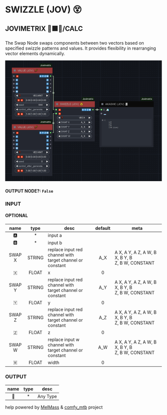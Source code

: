 # SWIZZLE (JOV) 😵

## JOVIMETRIX 🔺🟩🔵/CALC

The Swap Node swaps components between two vectors based on specified swizzle patterns and values. It provides flexibility in rearranging vector elements dynamically.

![SWIZZLE](https://raw.githubusercontent.com/Amorano/Jovimetrix-examples/master/node/SWIZZLE/SWIZZLE.png)

#### OUTPUT NODE?: `False`

### INPUT

#### OPTIONAL

name | type | desc | default | meta
:---:|:---:|---|:---:|---
🅰️ | * | input a |  | 
🅱️ | * | input b |  | 
SWAP X | STRING | replace input red channel with<br>target channel or constant | A_X | A X, A Y, A Z, A W, B X, B Y, B<br>Z, B W, CONSTANT
🇽 | FLOAT | x | 0 | 
SWAP Y | STRING | replace input red channel with<br>target channel or constant | A_Y | A X, A Y, A Z, A W, B X, B Y, B<br>Z, B W, CONSTANT
🇾 | FLOAT | y | 0 | 
SWAP Z | STRING | replace input red channel with<br>target channel or constant | A_Z | A X, A Y, A Z, A W, B X, B Y, B<br>Z, B W, CONSTANT
🇿 | FLOAT | z | 0 | 
SWAP W | STRING | replace input w channel with<br>target channel or constant | A_W | A X, A Y, A Z, A W, B X, B Y, B<br>Z, B W, CONSTANT
🇼 | FLOAT | width | 0 | 

### OUTPUT

name | type | desc
:---:|:---:|---
🦄 | * | Any Type 

help powered by [MelMass](https://github.com/melMass) & [comfy_mtb](https://github.com/melMass/comfy_mtb) project